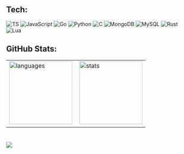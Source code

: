 ## Tech:
![TS](https://img.shields.io/badge/TypeScript-007ACC?style=for-the-badge&logo=typescript&logoColor=white)
![JavaScript](https://img.shields.io/badge/JavaScript-F7DF1E?style=for-the-badge&logo=javascript&logoColor=white)
![Go](https://img.shields.io/badge/Go-00ADD8?style=for-the-badge&logo=go&logoColor=white)
![Python](https://img.shields.io/badge/python-3670A0?style=for-the-badge&logo=python&logoColor=white)
![C](https://img.shields.io/badge/C-00599C?style=for-the-badge&logo=c&logoColor=white)
![MongoDB](https://img.shields.io/badge/MongoDB-%234ea94b.svg?style=for-the-badge&logo=mongodb&logoColor=white)
![MySQL](https://img.shields.io/badge/MySQL-005C84?style=for-the-badge&logo=mysql&logoColor=white)
![Rust](https://img.shields.io/badge/Rust-%23DEA584.svg?style=for-the-badge&logo=rust&logoColor=white)
![Lua](https://img.shields.io/badge/Lua-2C2D72?style=for-the-badge&logo=lua&logoColor=white)

## GitHub Stats:
<center>
    <table>
        <tr>
            <td>
                <img src="https://github-readme-stats.vercel.app/api/top-langs?username=0jc1&bg_color=90,FFFFFF0F,FFFFFF08&layout=compact&langs_count=6&hide_border=true"
                    height="170" alt="languages"><img width="15">
                <img src="https://github-readme-stats.vercel.app/api?username=0jc1&bg_color=90,FFFFFF0F,FFFFFF08&show_icons=true&hide_border=true"
                    height="170" alt="stats">
            </td>
        </tr>
    </table>
</center>

#
![](https://komarev.com/ghpvc/?username=0jc1&color=ff69b4)
<!---
jcook0/jcook0 is a ✨ special✨ repository because its `README.md` (this file) appears on your GitHub profile.
You can click the Preview link to take a look at your changes.
---->
